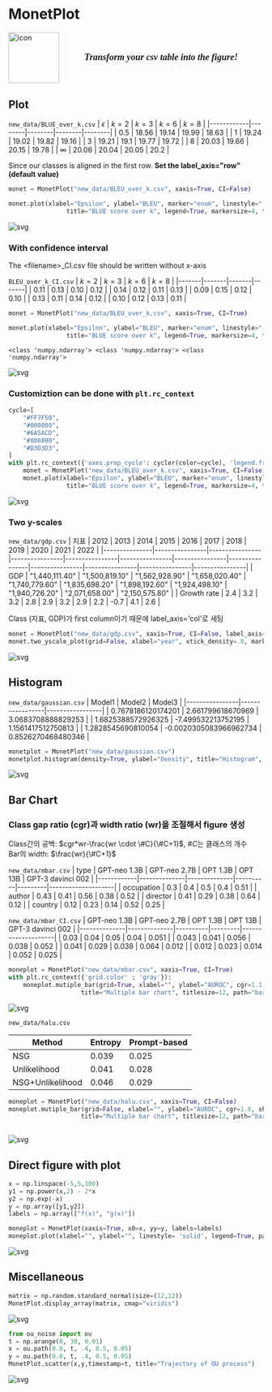 # MonetPlot
<div style="display: flex; align-items: center;">
  <img src="figure/monet.jfif" alt="icon" width="100" style="margin-right: 50px;"/>
  <div>
  <p style="font-family: 'Georgia', 'Times New Roman', serif; font-size: 18px; font-style: italic;">
  <strong>Transform your csv table into the figure!</strong>
</p>
</p>
  </div>
</div>

<h2 style="margin-top: 30px;">Plot</h2>

`new_data/BLUE_over_k.csv` 
| $\epsilon$ | $k=2$  | $k=3$  | $k=6$  | $k=8$  |
|------------|--------|--------|--------|--------|
| 0.5        | 18.56  | 19.14  | 19.99  | 18.63  |
| 1          | 19.24  | 19.02  | 19.82  | 19.16  |
| 3          | 19.21  | 19.1   | 19.77  | 19.72  |
| 8          | 20.03  | 19.66  | 20.15  | 19.78  |
| $\infty$   | 20.06  | 20.04  | 20.05  | 20.2   |

Since our classes is aligned in the first row. **Set the label_axis="row" (default value)**


```python
monet = MonetPlot("new_data/BLEU_over_k.csv", xaxis=True, CI=False)

monet.plot(xlabel="Epsilon", ylabel="BLEU", marker="enum", linestyle="--", grid=True,    
                title="BLUE score over k", legend=True, markersize=4, titlesize=10, path="figure13.png")
```


    
![svg](gallery_files/gallery_2_0.svg)
    


### With confidence interval 
The \<filename\>_CI.csv file should be written without x-axis

`BLEU_over_k_CI.csv` 
| $k=2$ | $k=3$ | $k=6$ | $k=8$ |
|-------|-------|-------|-------|
| 0.11  | 0.13  | 0.10  | 0.12  |
| 0.14  | 0.12  | 0.11  | 0.13  |
| 0.09  | 0.15  | 0.12  | 0.10  |
| 0.13  | 0.11  | 0.14  | 0.12  |
| 0.10  | 0.12  | 0.13  | 0.11  |


```python
monet = MonetPlot("new_data/BLEU_over_k.csv", xaxis=True, CI=True)

monet.plot(xlabel="Epsilon", ylabel="BLEU", marker="enum", linestyle="--", grid=True,    
                title="BLUE score over k", legend=True, markersize=4, titlesize=10, path="figuretemp.png")
```

    <class 'numpy.ndarray'> <class 'numpy.ndarray'> <class 'numpy.ndarray'>



    
![svg](gallery_files/gallery_4_1.svg)
    


### Customiztion can be done with `plt.rc_context` 


```python
cycle=[
    "#FF7F50",
    "#008080",
    "#6A5ACD",
    "#808000",
    "#D3D3D3",
]
with plt.rc_context({'axes.prop_cycle': cycler(color=cycle), 'legend.frameon': True}):
    monet = MonetPlot("new_data/BLEU_over_k.csv", xaxis=True, CI=False)
    monet.plot(xlabel="Epsilon", ylabel="BLEU", marker="enum", linestyle="--", ytick_density=.7, grid=True,    
                title="BLUE score over k", legend=True, markersize=4, titlesize=10, path="figure_custom.png")
```


    
![svg](gallery_files/gallery_6_0.svg)
    


### Two y-scales

`new_data/gdp.csv`
| 지표          | 2012           | 2013           | 2014           | 2015           | 2016           | 2017           | 2018           | 2019           | 2020           | 2021           | 2022           |
|---------------|----------------|----------------|----------------|----------------|----------------|----------------|----------------|----------------|----------------|----------------|----------------|
| GDP           | "1,440,111.40" | "1,500,819.10" | "1,562,928.90" | "1,658,020.40" | "1,740,779.60" | "1,835,698.20" | "1,898,192.60" | "1,924,498.10" | "1,940,726.20" | "2,071,658.00" | "2,150,575.80" |
| Growth rate   | 2.4            | 3.2            | 3.2            | 2.8            | 2.9            | 3.2            | 2.9            | 2.2            | -0.7           | 4.1            | 2.6            |

Class (지표, GDP)가 first column이기 때문에 label_axis='col'로 세팅 


```python
monet = MonetPlot("new_data/gdp.csv", xaxis=True, CI=False, label_axis='col')
monet.two_yscale_plot(grid=False, xlabel="year", xtick_density=.8, marker="o", linestyle="--", title="Two y-scales plot", titlesize=10, markersize=4, path="figure2.png")
```


    
![svg](gallery_files/gallery_8_0.svg)
    


## Histogram

`new_data/gaussian.csv`
| Model1         | Model2          | Model3          |
|----------------|-----------------|-----------------|
| 0.7678186120174201 | 2.661799618670969  | 3.0683708888829253 |
| 1.6825388572926325 | -7.499532213752195 | 1.1561417512750813 |
| 1.2828545690810054 | -0.0020305083966962734 | 0.8526270468480346 |



```python
monetplot = MonetPlot("new_data/gaussian.csv")
monetplot.histogram(density=True, ylabel="Density", title="Histogram", path="histogram")
```


    
![svg](gallery_files/gallery_10_0.svg)
    


## Bar Chart 
### Class gap ratio (cgr)과 width ratio (wr)을 조절해서 figure 생성 
Class간의 공백:  $cgr*wr-\frac{wr \cdot \#C}{\#C+1}$, $\#C$는 클래스의 개수  
Bar의 width: $\frac{wr}{\#C+1}$ 

`new_data/mbar.csv`
| type       | GPT-neo 1.3B | GPT-neo 2.7B | OPT 1.3B | OPT 13B | GPT-3 davinci 002 |
|------------|--------------|--------------|----------|---------|--------------------|
| occupation | 0.3          | 0.4          | 0.5      | 0.4     | 0.51              |
| author     | 0.43         | 0.41         | 0.56     | 0.38    | 0.52              |
| director   | 0.41         | 0.29         | 0.38     | 0.64    | 0.12              |
| country    | 0.12         | 0.23         | 0.14     | 0.52    | 0.25              |

`new_data/mbar_CI.csv`
| GPT-neo 1.3B | GPT-neo 2.7B | OPT 1.3B | OPT 13B | GPT-3 davinci 002 |
|--------------|--------------|----------|---------|--------------------|
| 0.03         | 0.04         | 0.05     | 0.04    | 0.051             |
| 0.043        | 0.041        | 0.056    | 0.038   | 0.052             |
| 0.041        | 0.029        | 0.038    | 0.064   | 0.012             |
| 0.012        | 0.023        | 0.014    | 0.052   | 0.025             |



```python
moneplot = MonetPlot("new_data/mbar.csv", xaxis=True, CI=True) 
with plt.rc_context({'grid.color' : 'gray'}):
    moneplot.mutiple_bar(grid=True, xlabel="", ylabel="AUROC", cgr=1.1, wr=1.2, ytick_density=.4, show_value=False, 
                    title="Multiple bar chart", titlesize=12, path="barchart.png")
```


    
![svg](gallery_files/gallery_13_0.svg)
    


`new_data/halu.csv`

| Method           | Entropy | Prompt-based |
|------------------|---------|--------------|
| NSG              | 0.039   | 0.025        |
| Unlikelihood     | 0.041   | 0.028        |
| NSG+Unlikelihood | 0.046   | 0.029        |



```python
moneplot = MonetPlot("new_data/halu.csv", xaxis=True, CI=False) 
moneplot.mutiple_bar(grid=False, xlabel="", ylabel="AUROC", cgr=1.0, show_value=True, 
                    title="Multiple bar chart", titlesize=12, path="barchart2.png")
                    
```


    
![svg](gallery_files/gallery_15_0.svg)
    


## Direct figure with plot 


```python
x = np.linspace(-5,5,100)
y1 = np.power(x,2) - 2*x 
y2 = np.exp(-x)
y = np.array([y1,y2])
labels = np.array(["f(x)", "g(x)"])

moneplot = MonetPlot(xaxis=True, x0=x, yy=y, labels=labels)
moneplot.plot(xlabel="", ylabel="", linestyle= 'solid', legend=True, path="figure13.png")
```


    
![svg](gallery_files/gallery_17_0.svg)
    


## Miscellaneous


```python
matrix = np.random.standard_normal(size=(12,12))
MonetPlot.display_array(matrix, cmap="viridis")
```


    
![svg](gallery_files/gallery_19_0.svg)
    



```python
from ou_noise import ou 
t = np.arange(0, 30, 0.01)
x = ou.path(0.0, t, .4, 0.5, 0.05)
y = ou.path(0.0, t, .4, 0.5, 0.05)
MonetPlot.scatter(x,y,timestamp=t, title="Trajectory of OU process")
```


    
![svg](gallery_files/gallery_20_0.svg)
    
